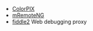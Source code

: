 
* [ColorPIX](http://www.colorschemer.com/colorpix_info.php)
* [mRemoteNG](http://www.mremoteng.org/)
* [fiddle2](http://fiddler2.com/) Web debugging proxy